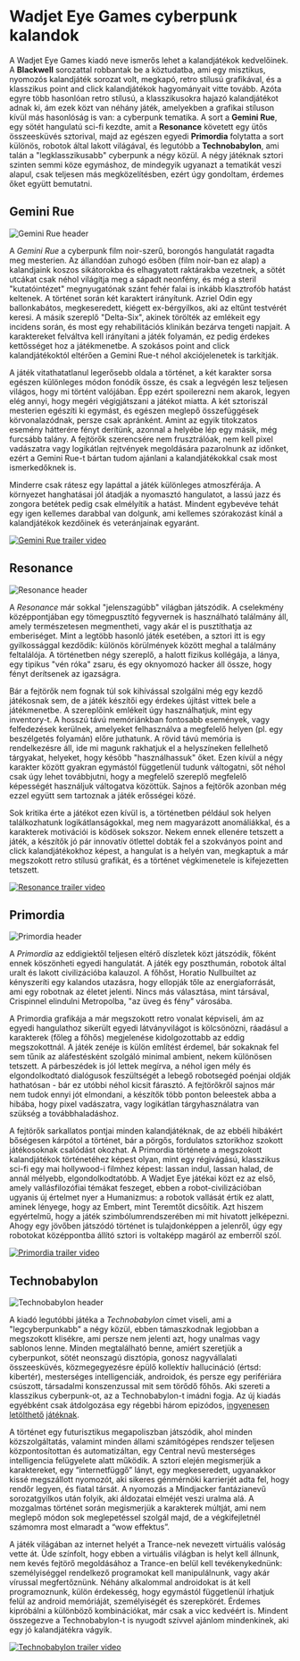# Wadjet Eye Games cyberpunk kalandok

A Wadjet Eye Games kiadó neve ismerős lehet a kalandjátékok kedvelőinek. A **Blackwell** sorozattal robbantak be a köztudatba, ami egy misztikus, nyomozós kalandjáték sorozat volt, megkapó, retro stílusú grafikával, és a klasszikus point and click kalandjátékok hagyományait vitte tovább. Azóta egyre több hasonlóan retro stílusú, a klasszikusokra hajazó kalandjátékot adnak ki, ám ezek közt van néhány játék, amelyekben a grafikai stíluson kívül más hasonlóság is van: a cyberpunk tematika. A sort a **Gemini Rue**, egy sötét hangulatú sci-fi kezdte, amit a **Resonance** követett egy ütős összeesküvés sztorival, majd az egészen egyedi **Primordia** folytatta a sort különös, robotok által lakott világával, és legutóbb a **Technobabylon**, ami talán a "legklasszikusabb" cyberpunk a négy közül. A négy játéknak sztori szinten semmi köze egymáshoz, de mindegyik ugyanazt a tematikát veszi alapul, csak teljesen más megközelítésben, ezért úgy gondoltam, érdemes őket együtt bemutatni.


## Gemini Rue

![Gemini Rue header][gemini-logo]

A *Gemini Rue* a cyberpunk film noir-szerű, borongós hangulatát ragadta meg mesterien. Az állandóan zuhogó esőben (film noir-ban ez alap) a kalandjaink koszos sikátorokba és elhagyatott raktárakba vezetnek, a sötét utcákat csak néhol világítja meg a sápadt neonfény, és még a steril "kutatóintézet" megnyugatónak szánt fehér falai is inkább klasztrofób hatást keltenek. A történet során két karaktert irányítunk. Azriel Odin egy ballonkabátos, megkeseredett, kiégett ex-bérgyilkos, aki az eltűnt testvérét keresi. A másik szereplő "Delta-Six", akinek törölték az emlékeit egy incidens során, és most egy rehabilitációs klinikán bezárva tengeti napjait. A karaktereket felváltva kell irányítani a játék folyamán, ez pedig érdekes kettősséget hoz a játékmenetbe. A szokásos point and click kalandjátékoktól eltérően a Gemini Rue-t néhol akciójelenetek is tarkítják.

A játék vitathatatlanul legerősebb oldala a történet, a két karakter sorsa egészen különleges módon fonódik össze, és csak a legvégén lesz teljesen világos, hogy mi történt valójában. Épp ezért spoilerezni nem akarok, legyen elég annyi, hogy megéri végigjátszani a játékot miatta. A két sztoriszál mesterien egészíti ki egymást, és egészen meglepő összefüggések körvonalazódnak, persze csak apránként. Amint az egyik titokzatos esemény hátterére fényt derítünk, azonnal a helyébe lép egy másik, még furcsább talány. A fejtörők szerencsére nem frusztrálóak, nem kell pixel vadászatra vagy logikátlan rejtvények megoldására pazarolnunk az időnket, ezért a Gemini Rue-t bártan tudom ajánlani a kalandjátékokkal csak most ismerkedőknek is.

Minderre csak rátesz egy lapáttal a játék különleges atmoszférája. A környezet hanghatásai jól átadják a nyomasztó hangulatot, a lassú jazz és zongora betétek pedig csak elmélyítik a hatást. Mindent egybevéve tehát egy igen kellemes darabbal van dolgunk, ami kellemes szórakozást kínál a kalandjátékok kezdőinek és veteránjainak egyaránt.

[![Gemini Rue trailer video][gemini-yt-image]][gemini-video]


## Resonance

![Resonance header][resonance-logo]

A *Resonance* már sokkal "jelenszagúbb" világban játszódik. A cselekmény középpontjában egy tömegpusztító fegyvernek is használható találmány áll, amely természetesen megmentheti, vagy akár el is pusztíthatja az emberiséget. Mint a legtöbb hasonló játék esetében, a sztori itt is egy gyilkossággal kezdődik: különös körülmények között meghal a találmány feltalálója. A történetben négy szereplő, a halott fizikus kollégája, a lánya, egy tipikus "vén róka" zsaru, és egy oknyomozó hacker áll össze, hogy fényt derítsenek az igazságra.

Bár a fejtörők nem fognak túl sok kihívással szolgálni még egy kezdő játékosnak sem, de a játék készítői egy érdekes újítást vittek bele a játékmenetbe. A szereplőink emlékeit úgy használhatjuk, mint egy inventory-t. A hosszú távú memóriánkban fontosabb események, vagy felfedezések kerülnek, amelyeket felhasználva a megfelelő helyen (pl. egy beszélgetés folyamán) előre juthatunk. A rövid távú memória is rendelkezésre áll, ide mi magunk rakhatjuk el a helyszíneken fellelhető tárgyakat, helyeket, hogy később "használhassuk" őket. Ezen kívül a négy karakter között gyakran egymástól függetlenül tudunk váltogatni, sőt néhol csak úgy lehet továbbjutni, hogy a megfelelő szereplő megfelelő képességét használjuk váltogatva közöttük. Sajnos a fejtörők azonban még ezzel együtt sem tartoznak a játék erősségei közé.

Sok kritika érte a játékot ezen kívül is, a történetben például sok helyen találkozhatunk logikátlanságokkal, meg nem magyarázott anomáliákkal, és a karakterek motivációi is ködösek sokszor. Nekem ennek ellenére tetszett a játék, a készítők jó pár innovatív ötlettel dobták fel a szokványos point and click kalandjátékokhoz képest, a hangulat is a helyén van, megkaptuk a már megszokott retro stílusú grafikát, és a történet végkimenetele is kifejezetten tetszett.

[![Resonance trailer video][resonance-yt-image]][resonance-video]


## Primordia

![Primordia header][primordia-logo]

A *Primordia* az eddigiektől teljesen eltérő díszletek közt játszódik, főként ennek köszönheti egyedi hangulatát. A játék egy poszthumán, robotok által uralt és lakott civilizációba kalauzol. A főhőst, Horatio Nullbuiltet az kényszeríti egy kalandos utazásra, hogy ellopják tőle az energiaforrását, ami egy robotnak az életet jelenti. Nincs más választása, mint társával, Crispinnel elindulni Metropolba, "az üveg és fény" városába.

A Primordia grafikája a már megszokott retro vonalat képviseli, ám az egyedi hangulathoz sikerült egyedi látványvilágot is kölcsönözni, ráadásul a karakterek (főleg a főhős) megjelenése kidolgozottabb az eddig megszokottnál. A játék zenéje is külön említést érdemel, bár sokaknak fel sem tűnik az aláfestésként szolgáló minimal ambient, nekem különösen tetszett. A párbeszédek is jól lettek megírva, a néhol igen mély és elgondolkodtató dialógusok feszültségét a lebegő robotsegéd poénjai oldják hathatósan - bár ez utóbbi néhol kicsit fárasztó. A fejtörőkről sajnos már nem tudok ennyi jót elmondani, a készítők több ponton beleestek abba a hibába, hogy pixel vadászatra, vagy logikátlan tárgyhasználatra van szükség a továbbhaladáshoz.

A fejtörők sarkallatos pontjai minden kalandjátéknak, de az ebbéli hibákért bőségesen kárpótol a történet, bár a pörgős, fordulatos sztorikhoz szokott játékosoknak csalódást okozhat. A Primordia története a megszokott kalandjátékok történetéhez képest olyan, mint egy régivágású, klasszikus sci-fi egy mai hollywood-i filmhez képest: lassan indul, lassan halad, de annál mélyebb, elgondolkodtatóbb. A Wadjet Eye játékai közt ez az első, amely vallásfilozófiai témákat feszeget, ebben a robot-civilizációban ugyanis új értelmet nyer a Humanizmus: a robotok vallását értik ez alatt, aminek lényege, hogy az Embert, mint Teremtőt dicsőítik. Azt hiszem egyértelmű, hogy a játék szimbólumrendszerében mi mit hivatott jelképezni. Ahogy egy jövőben játszódó történet is tulajdonképpen a jelenről, úgy egy robotokat középpontba állító sztori is voltaképp magáról az emberről szól.

[![Primordia trailer video][primordia-yt-image]][primordia-video]


## Technobabylon

![Technobabylon header][technobabylon-logo]

A kiadó legutóbbi játéka a *Technobabylon* címet viseli, ami a "legcyberpunkabb" a négy közül, ebben támaszkodnak legjobban a megszokott klisékre, ami persze nem jelenti azt, hogy unalmas vagy sablonos lenne. Minden megtalálható benne, amiért szeretjük a cyberpunkot, sötét neonszagú disztópia, gonosz nagyvállalati összeesküvés, közmegegyezésre épülő kollektív hallucináció (értsd: kibertér), mesterséges intelligenciák, androidok, és persze egy perifériára csúszott, társadalmi konszenzussal mit sem törődő főhős. Aki szereti a klasszikus cyberpunk-ot, az a Technobabylon-t imádni fogja. Az új kiadás egyébként csak átdolgozása egy régebbi három epizódos, [ingyenesen][technobabylon-episode-1] [letölthető][technobabylon-episode-2] [játéknak][technobabylon-episode-3].

A történet egy futurisztikus megapoliszban játszódik, ahol minden közszolgáltatás, valamint minden állami számítógépes rendszer teljesen központosítottan és automatizáltan, egy Central nevű mesterséges intelligencia felügyelete alatt működik. A sztori elején megismerjük a karaktereket, egy “internetfüggő” lányt, egy megkeseredett, ugyanakkor kissé megszállott nyomozót, aki sikeres génmérnöki karrierjét adta fel, hogy rendőr legyen, és fiatal társát. A nyomozás a Mindjacker fantázianevű sorozatgyilkos után folyik, aki áldozatai elméjét veszi uralma alá. A mozgalmas történet során megismerjük a karakterek múltját, ami nem meglepő módon sok meglepetéssel szolgál majd, de a végkifejletnél számomra most elmaradt a “wow effektus”.

A játék világában az internet helyét a Trance-nek nevezett virtuális valóság vette át. Üde színfolt, hogy ebben a virtuális világban is helyt kell állnunk, nem kevés fejtörő megoldásához a Trance-en belül kell tevékenykednünk: személyiséggel rendelkező programokat kell manipulálnunk, vagy akár vírussal megfertőznünk. Néhány alkalommal androidokat is át kell programoznunk, külön érdekesség, hogy egymástól függetlenül írhatjuk felül az android memóriáját, személyiségét és szerepkörét. Érdemes kipróbálni a különböző kombinációkat, már csak a vicc kedvéért is. Mindent összegezve a Technobabylon-t is nyugodt szívvel ajánlom mindenkinek, aki egy jó kalandjátékra vágyik.

[![Technobabylon trailer video][technobabylon-yt-image]][technobabylon-video]


[gemini-logo]: http://www.wadjeteyegames.com/wp-content/uploads/geminirue_slide-940x240.jpg
[gemini-yt-image]: http://img.youtube.com/vi/foZp9ToBewA/0.jpg
[gemini-video]: http://www.youtube.com/watch?v=foZp9ToBewA
[resonance-logo]: http://www.wadjeteyegames.com/wp-content/uploads/resonance_slide-940x240.jpg
[resonance-yt-image]: http://img.youtube.com/vi/FM0NbDq10GA/0.jpg
[resonance-video]: http://www.youtube.com/watch?v=FM0NbDq10GA
[primordia-logo]: http://www.wadjeteyegames.com/wp-content/uploads/primordia-slide-940x240.jpg
[primordia-yt-image]: http://img.youtube.com/vi/0YvWQi_5fsw/0.jpg
[primordia-video]: http://www.youtube.com/watch?v=0YvWQi_5fsw
[technobabylon-logo]: http://www.wadjeteyegames.com/wp-content/uploads/technobanner1-940x240.png
[technobabylon-yt-image]: http://img.youtube.com/vi/a6EdhoH3uWE/0.jpg
[technobabylon-video]: http://www.youtube.com/watch?v=a6EdhoH3uWE
[technobabylon-episode-1]: http://www.adventuregamestudio.co.uk/site/games/game/1368/
[technobabylon-episode-2]: http://www.adventuregamestudio.co.uk/site/games/game/1387/
[technobabylon-episode-3]: http://www.adventuregamestudio.co.uk/site/games/game/1418/
